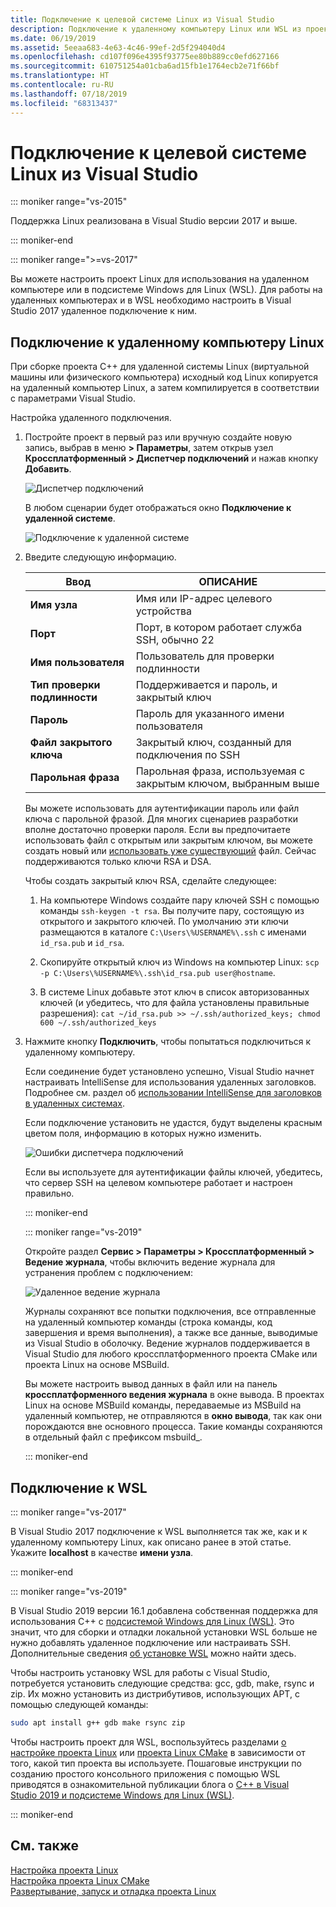 ```yaml
---
title: Подключение к целевой системе Linux из Visual Studio
description: Подключение к удаленному компьютеру Linux или WSL из проекта C++ в Visual Studio.
ms.date: 06/19/2019
ms.assetid: 5eeaa683-4e63-4c46-99ef-2d5f294040d4
ms.openlocfilehash: cd107f096e4395f93775ee80b889cc0efd627166
ms.sourcegitcommit: 610751254a01cba6ad15fb1e1764ecb2e71f66bf
ms.translationtype: HT
ms.contentlocale: ru-RU
ms.lasthandoff: 07/18/2019
ms.locfileid: "68313437"
---
```

# <a name="connect-to-your-target-linux-system-in-visual-studio"></a>Подключение к целевой системе Linux из Visual Studio

::: moniker range="vs-2015"

Поддержка Linux реализована в Visual Studio версии 2017 и выше.

::: moniker-end

::: moniker range=">=vs-2017"

Вы можете настроить проект Linux для использования на удаленном компьютере или в подсистеме Windows для Linux (WSL). Для работы на удаленных компьютерах и в WSL необходимо настроить в Visual Studio 2017 удаленное подключение к ним. 

## <a name="connect-to-a-remote-linux-computer"></a>Подключение к удаленному компьютеру Linux

При сборке проекта C++ для удаленной системы Linux (виртуальной машины или физического компьютера) исходный код Linux копируется на удаленный компьютер Linux, а затем компилируется в соответствии с параметрами Visual Studio.

Настройка удаленного подключения.

1. Постройте проект в первый раз или вручную создайте новую запись, выбрав в меню **> Параметры**, затем открыв узел **Кроссплатформенный > Диспетчер подключений** и нажав кнопку **Добавить**.

   ![Диспетчер подключений](media/settings_connectionmanager.png)

   В любом сценарии будет отображаться окно **Подключение к удаленной системе**.

   ![Подключение к удаленной системе](media/connect.png)

1. Введите следующую информацию.

   | Ввод | ОПИСАНИЕ
   | ----- | ---
   | **Имя узла**           | Имя или IP-адрес целевого устройства
   | **Порт**                | Порт, в котором работает служба SSH, обычно 22
   | **Имя пользователя**           | Пользователь для проверки подлинности
   | **Тип проверки подлинности** | Поддерживается и пароль, и закрытый ключ
   | **Пароль**            | Пароль для указанного имени пользователя
   | **Файл закрытого ключа**    | Закрытый ключ, созданный для подключения по SSH
   | **Парольная фраза**          | Парольная фраза, используемая с закрытым ключом, выбранным выше

   Вы можете использовать для аутентификации пароль или файл ключа с парольной фразой. Для многих сценариев разработки вполне достаточно проверки пароля. Если вы предпочитаете использовать файл с открытым или закрытым ключом, вы можете создать новый или [использовать уже существующий](https://security.stackexchange.com/questions/10203/reusing-private-public-keys) файл. Сейчас поддерживаются только ключи RSA и DSA. 
   
   Чтобы создать закрытый ключ RSA, сделайте следующее:

    1. На компьютере Windows создайте пару ключей SSH с помощью команды `ssh-keygen -t rsa`. Вы получите пару, состоящую из открытого и закрытого ключей. По умолчанию эти ключи размещаются в каталоге `C:\Users\%USERNAME%\.ssh` с именами `id_rsa.pub` и `id_rsa`.

    1. Скопируйте открытый ключ из Windows на компьютер Linux: `scp -p C:\Users\%USERNAME%\.ssh\id_rsa.pub user@hostname`.

    1. В системе Linux добавьте этот ключ в список авторизованных ключей (и убедитесь, что для файла установлены правильные разрешения): `cat ~/id_rsa.pub >> ~/.ssh/authorized_keys; chmod 600 ~/.ssh/authorized_keys`

1. Нажмите кнопку **Подключить**, чтобы попытаться подключиться к удаленному компьютеру. 

   Если соединение будет установлено успешно, Visual Studio начнет настраивать IntelliSense для использования удаленных заголовков. Подробнее см. раздел об [использовании IntelliSense для заголовков в удаленных системах](configure-a-linux-project.md#remote_intellisense).

   Если подключение установить не удастся, будут выделены красным цветом поля, информацию в которых нужно изменить.

   ![Ошибки диспетчера подключений](media/settings_connectionmanagererror.png)

   Если вы используете для аутентификации файлы ключей, убедитесь, что сервер SSH на целевом компьютере работает и настроен правильно.

   ::: moniker-end

   ::: moniker range="vs-2019"

   Откройте раздел **Сервис > Параметры > Кроссплатформенный > Ведение журнала**, чтобы включить ведение журнала для устранения проблем с подключением:

   ![Удаленное ведение журнала](media/remote-logging-vs2019.png)

   Журналы сохраняют все попытки подключения, все отправленные на удаленный компьютер команды (строка команды, код завершения и время выполнения), а также все данные, выводимые из Visual Studio в оболочку. Ведение журналов поддерживается в Visual Studio для любого кроссплатформенного проекта CMake или проекта Linux на основе MSBuild.

   Вы можете настроить вывод данных в файл или на панель **кроссплатформенного ведения журнала** в окне вывода. В проектах Linux на основе MSBuild команды, передаваемые из MSBuild на удаленный компьютер, не отправляются в **окно вывода**, так как они порождаются вне основного процесса. Такие команды сохраняются в отдельный файл с префиксом msbuild_.

   ::: moniker-end

## <a name="connect-to-wsl"></a>Подключение к WSL

::: moniker range="vs-2017"

В Visual Studio 2017 подключение к WSL выполняется так же, как и к удаленному компьютеру Linux, как описано ранее в этой статье. Укажите **localhost** в качестве **имени узла**.

::: moniker-end

::: moniker range="vs-2019"

В Visual Studio 2019 версии 16.1 добавлена собственная поддержка для использования C++ с [подсистемой Windows для Linux (WSL)](https://docs.microsoft.com/windows/wsl/about).  Это значит, что для сборки и отладки локальной установки WSL больше не нужно добавлять удаленное подключение или настраивать SSH. Дополнительные сведения [об установке WSL](https://docs.microsoft.com/windows/wsl/install-win10) можно найти здесь.

Чтобы настроить установку WSL для работы с Visual Studio, потребуется установить следующие средства: gcc, gdb, make, rsync и zip. Их можно установить из дистрибутивов, использующих APT, с помощью следующей команды: 

```bash
sudo apt install g++ gdb make rsync zip
```

Чтобы настроить проект для WSL, воспользуйтесь разделами [о настройке проекта Linux](configure-a-linux-project.md) или [проекта Linux CMake](cmake-linux-project.md) в зависимости от того, какой тип проекта вы используете. Пошаговые инструкции по созданию простого консольного приложения с помощью WSL приводятся в ознакомительной публикации блога о [C++ в Visual Studio 2019 и подсистеме Windows для Linux (WSL)](https://devblogs.microsoft.com/cppblog/c-with-visual-studio-2019-and-windows-subsystem-for-linux-wsl/).

::: moniker-end

## <a name="see-also"></a>См. также

[Настройка проекта Linux](configure-a-linux-project.md)<br />
[Настройка проекта Linux CMake](cmake-linux-project.md)<br />
[Развертывание, запуск и отладка проекта Linux](deploy-run-and-debug-your-linux-project.md)<br />




